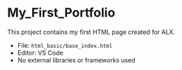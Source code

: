 # My_First_Portfolio

This project contains my first HTML page created for ALX.

- File: `html_basic/base_index.html`
- Editor: VS Code
- No external libraries or frameworks used
